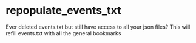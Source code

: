 # repopulate_events_txt
Ever deleted events.txt but still have access to all your json files? This will refill events.txt with all the general bookmarks
